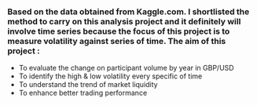 ### Based on the data obtained from Kaggle.com. I shortlisted the method to carry on this analysis project and it definitely will involve time series because the focus of this project is to measure volatility against series of time. The aim of this project :

-	To evaluate the change on participant volume by year in GBP/USD
-	To identify the high & low volatility every specific of time
-	To understand the trend of market liquidity 
-	To enhance better trading performance

